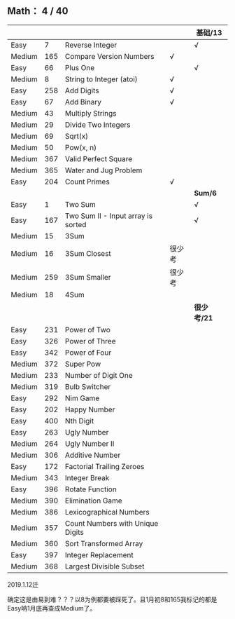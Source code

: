 ## Math： 4 / 40

|     |     |     |     |  基础/13  |
| --- | --- | --- | --- | --- |
| Easy |7    |Reverse Integer    ||√|
| Medium |165| Compare Version Numbers |√|
| Easy |66|  Plus One    ||√|
| Medium |8    |String to Integer (atoi)   |√|
| Easy |258| Add Digits  |√|
| Easy |67|  Add Binary  |√|
| Medium |43|  Multiply Strings    |
| Medium |29|  Divide Two Integers |
| Medium |69|  Sqrt(x) |
| Medium |50|  Pow(x, n)   |
| Medium |367| Valid Perfect Square    |
| Medium |365| Water and Jug Problem   |
| Easy |204| Count Primes    |√|
|     |     |     |     |  **Sum/6**  |
| Easy |1    |Two Sum    ||√|
| Easy |167| Two Sum II - Input array is sorted ||√|
| Medium |15|  3Sum    |
| Medium |16|  3Sum Closest    |很少考|
| Medium |259| 3Sum Smaller    |很少考|
| Medium |18|  4Sum    |
|     |     |     |     |  **很少考/21**  |
| Easy |231| Power of Two    |
| Easy |326| Power of Three  |
| Easy |342| Power of Four   |
| Medium |372| Super Pow   |
| Medium |233| Number of Digit One |
| Medium |319| Bulb Switcher   |
| Easy |292| Nim Game    |
| Easy |202| Happy Number    |
| Easy |400| Nth Digit   |
| Easy |263| Ugly Number |
| Medium |264| Ugly Number II  |
| Medium |306| Additive Number |
| Easy |172| Factorial Trailing Zeroes   |
| Medium |343| Integer Break   |
| Easy |396| Rotate Function |
| Medium |390| Elimination Game    |
| Medium |386| Lexicographical Numbers |
| Medium |357| Count Numbers with Unique Digits    |
| Medium |360| Sort Transformed Array  |
| Easy |397| Integer Replacement |
| Medium |368| Largest Divisible Subset|

2019.1.12迁

确定这是由易到难？？？以8为例都要被踩死了。且1月初8和165我标记的都是Easy呐1月底再查成Medium了。
